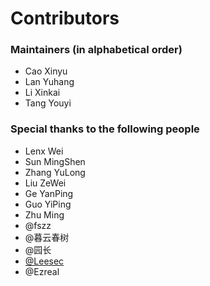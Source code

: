 # Contributors

### Maintainers (in alphabetical order)

* Cao Xinyu
* Lan Yuhang
* Li Xinkai
* Tang Youyi

### Special thanks to the following people

* Lenx Wei
* Sun MingShen
* Zhang YuLong
* Liu ZeWei
* Ge YanPing
* Guo YiPing
* Zhu Ming
* @fszz
* @暮云春树
* @园长
* [@Leesec](http://www.leesec.com/)
* @Ezreal

